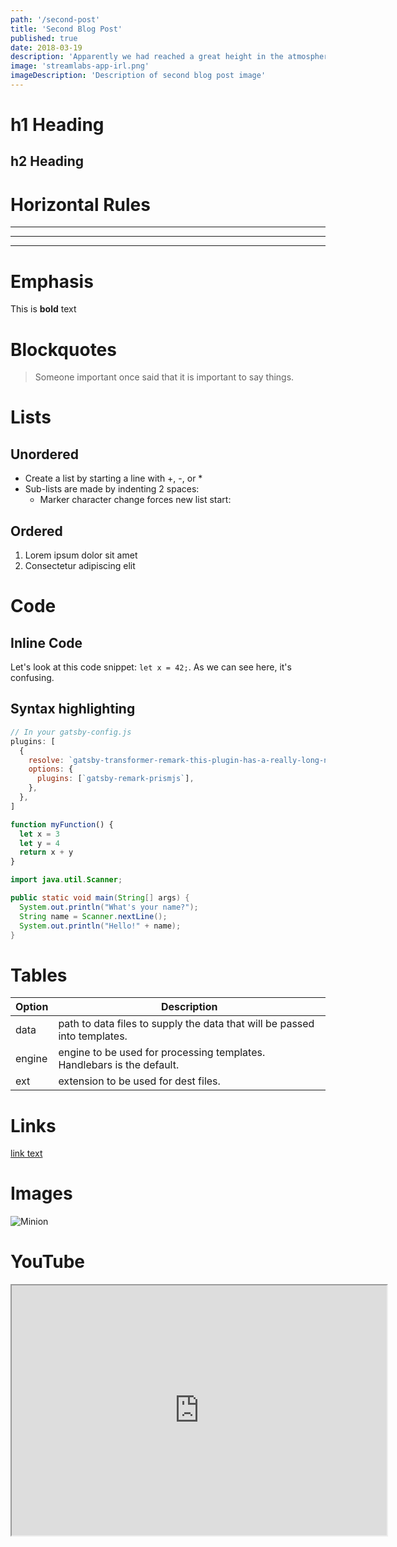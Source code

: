 ```yaml
---
path: '/second-post'
title: 'Second Blog Post'
published: true
date: 2018-03-19
description: 'Apparently we had reached a great height in the atmosphere, for the sky was a dead black, an'
image: 'streamlabs-app-irl.png'
imageDescription: 'Description of second blog post image'
---
```


# h1 Heading

## h2 Heading

# Horizontal Rules

---

---

---

# Emphasis

This is **bold** text

# Blockquotes

> Someone important once said that it is important to say things.

# Lists

## Unordered

* Create a list by starting a line with +, -, or \*
* Sub-lists are made by indenting 2 spaces:
  * Marker character change forces new list start:

## Ordered

1.  Lorem ipsum dolor sit amet
2.  Consectetur adipiscing elit

# Code

## Inline Code

Let's look at this code snippet: `let x = 42;`. As we can see here, it's confusing.

## Syntax highlighting

```javascript
// In your gatsby-config.js
plugins: [
  {
    resolve: `gatsby-transformer-remark-this-plugin-has-a-really-long-name-for-some-reason`,
    options: {
      plugins: [`gatsby-remark-prismjs`],
    },
  },
]

function myFunction() {
  let x = 3
  let y = 4
  return x + y
}
```

```java
import java.util.Scanner;

public static void main(String[] args) {
  System.out.println("What's your name?");
  String name = Scanner.nextLine();
  System.out.println("Hello!" + name);
}
```

# Tables

| Option | Description                                                               |
| ------ | ------------------------------------------------------------------------- |
| data   | path to data files to supply the data that will be passed into templates. |
| engine | engine to be used for processing templates. Handlebars is the default.    |
| ext    | extension to be used for dest files.                                      |

# Links

[link text](http://dev.nodeca.com)

# Images

![Minion](https://octodex.github.com/images/minion.png)

# YouTube

<iframe width="600" height="400" src="https://www.youtube.com/embed/cOc6U5DgkQM"></iframe>
